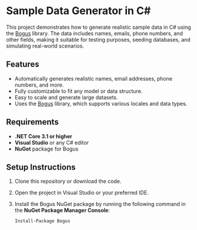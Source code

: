 # Sample Data Generator in C#

This project demonstrates how to generate realistic sample data in C# using the [Bogus](https://github.com/bchavez/Bogus) library. The data includes names, emails, phone numbers, and other fields, making it suitable for testing purposes, seeding databases, and simulating real-world scenarios.

## Features

- Automatically generates realistic names, email addresses, phone numbers, and more.
- Fully customizable to fit any model or data structure.
- Easy to scale and generate large datasets.
- Uses the [Bogus](https://github.com/bchavez/Bogus) library, which supports various locales and data types.

## Requirements

- **.NET Core 3.1 or higher**
- **Visual Studio** or any C# editor
- **NuGet** package for Bogus

## Setup Instructions

1. Clone this repository or download the code.
2. Open the project in Visual Studio or your preferred IDE.
3. Install the Bogus NuGet package by running the following command in the **NuGet Package Manager Console**:

   ```bash
   Install-Package Bogus
